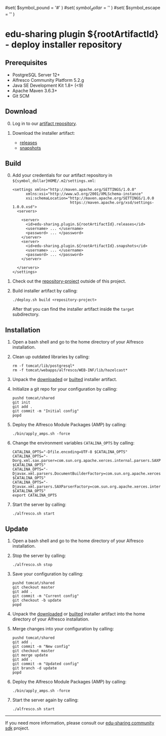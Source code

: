 #set( $symbol_pound = '#' )
#set( $symbol_dollar = '$' )
#set( $symbol_escape = '\' )

# edu-sharing plugin ${rootArtifactId} - deploy installer repository

Prerequisites
-------------

- PostgreSQL Server 12+
- Alfresco Community Platform 5.2.g
- Java SE Development Kit 1.8+ (<9)
- Apache Maven 3.6.3+
- Git SCM

Download
--------

0. Log in to our [artifact repository](https://artifacts.edu-sharing.com).

1. Download the installer artifact:

   * [releases](https://artifacts.edu-sharing.com/#browse/browse:plugin-${rootArtifactId}-releases:org%2Fedu_sharing%2Fedu_sharing-plugin-${rootArtifactId}-deploy-installer-repository)
   * [snapshots](https://artifacts.edu-sharing.com/#browse/browse:plugin-${rootArtifactId}-snapshots:org%2Fedu_sharing%2Fedu_sharing-plugin-${rootArtifactId}-deploy-installer-repository)

Build
-----

0. Add your credentials for our artifact repository in `${symbol_dollar}HOME/.m2/settings.xml`:

   ```
   <settings xmlns="http://maven.apache.org/SETTINGS/1.0.0"
         xmlns:xsi="http://www.w3.org/2001/XMLSchema-instance"
         xsi:schemaLocation="http://maven.apache.org/SETTINGS/1.0.0
                             https://maven.apache.org/xsd/settings-1.0.0.xsd">
     <servers>
   
       <server>  
         <id>edu-sharing.plugin.${rootArtifactId}.releases</id>
         <username> ... </username>
         <password> ... </password>
       </server>
       <server>
         <id>edu-sharing.plugin.${rootArtifactId}.snapshots</id>
         <username> ... </username>
         <password> ... </password>
       </server>
     
     </servers>
   </settings>
   ```    

1. Check out the [repository-project](https://scm.edu-sharing.com/Repository/edu-sharing) outside of this project.
 
   
2. Build installer artifact by calling:
  
   ```
   ./deploy.sh build <repository-project>
   ```    

   After that you can find the installer artifact inside the `target` subdirectory.
   
Installation
------------

1. Open a bash shell and go to the home directory of your Alfresco installation.

2. Clean up outdated libraries by calling:

   ```
   rm -f tomcat/lib/postgresql*
   rm -f tomcat/webapps/alfresco/WEB-INF/lib/hazelcast*
   ```

3. Unpack the [downloaded](#download) or [builted](#build) installer artifact. 

4. Initialize a git repo for your configuration by calling:
 
   ```
   pushd tomcat/shared
   git init
   git add .
   git commit -m "Initial config"
   popd
   ```

5. Deploy the Alfresco Module Packages (AMP) by calling:

   ```
   ./bin/apply_amps.sh -force
   ```

6. Change the environment variables `CATALINA_OPTS` by calling:

   ```
   CATALINA_OPTS="-Dfile.encoding=UTF-8 $CATALINA_OPTS"    
   CATALINA_OPTS="-Dorg.xml.sax.parser=com.sun.org.apache.xerces.internal.parsers.SAXParser $CATALINA_OPTS"
   CATALINA_OPTS="-Djavax.xml.parsers.DocumentBuilderFactory=com.sun.org.apache.xerces.internal.jaxp.DocumentBuilderFactoryImpl $CATALINA_OPTS"
   CATALINA_OPTS="-Djavax.xml.parsers.SAXParserFactory=com.sun.org.apache.xerces.internal.jaxp.SAXParserFactoryImpl $CATALINA_OPTS"
   export CATALINA_OPTS
   ```

7. Start the server by calling:
   
   ```
   ./alfresco.sh start
   ```
   
Update
------

1. Open a bash shell and go to the home directory of your Alfresco installation.

2. Stop the server by calling:
   
   ```
   ./alfresco.sh stop
   ```

3. Save your configuration by calling:
 
   ```
   pushd tomcat/shared
   git checkout master
   git add .
   git commit -m "Current config"
   git checkout -b update
   popd
   ```

4. Unpack the [downloaded](#download) or [builted](#build) installer artifact 
   into the home directory of your Alfresco installation. 

5. Merge changes into your configuration by calling:
 
   ```
   pushd tomcat/shared
   git add .
   git commit -m "New config"
   git checkout master
   git merge update
   git add .
   git commit -m "Updated config"
   git branch -d update
   popd
   ```

6. Deploy the Alfresco Module Packages (AMP) by calling:

   ```
   ./bin/apply_amps.sh -force
   ```

7. Start the server again by calling:
   
   ```
   ./alfresco.sh start
   ```
      
---
If you need more information, please consult our [edu-sharing community sdk](https://scm.edu-sharing.com/edu-sharing-community/edu-sharing-community-sdk) project.
